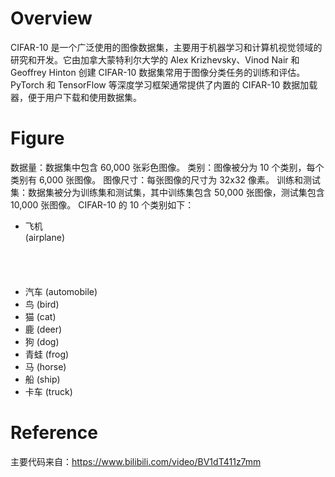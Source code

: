 # Overview
CIFAR-10 是一个广泛使用的图像数据集，主要用于机器学习和计算机视觉领域的研究和开发。它由加拿大蒙特利尔大学的 Alex Krizhevsky、Vinod Nair 和 Geoffrey Hinton 创建
CIFAR-10 数据集常用于图像分类任务的训练和评估。PyTorch 和 TensorFlow 等深度学习框架通常提供了内置的 CIFAR-10 数据加载器，便于用户下载和使用数据集。

# Figure
数据量：数据集中包含 60,000 张彩色图像。
类别：图像被分为 10 个类别，每个类别有 6,000 张图像。
图像尺寸：每张图像的尺寸为 32x32 像素。
训练和测试集：数据集被分为训练集和测试集，其中训练集包含 50,000 张图像，测试集包含 10,000 张图像。
CIFAR-10 的 10 个类别如下：
- 飞机 (airplane)                                                                                                                                                                                                                                                                                                                                                                                                                                                                                                                                            
- 汽车 (automobile)
- 鸟 (bird)
- 猫 (cat)
- 鹿 (deer)
- 狗 (dog)
- 青蛙 (frog)
- 马 (horse)
- 船 (ship)
- 卡车 (truck)

# Reference
主要代码来自：https://www.bilibili.com/video/BV1dT411z7mm
